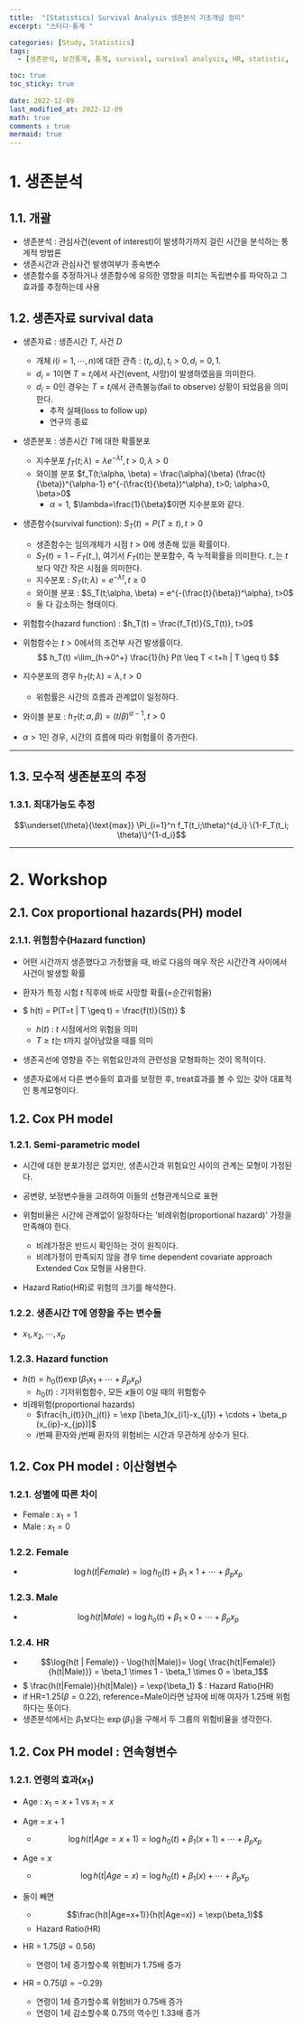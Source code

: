 ```yaml
---
title:  "[Statistics] Survival Analysis 생존분석 기초개념 정리"
excerpt: "스터디-통계 "

categories: [Study, Statistics]
tags:
  - [생존분석, 보건통계, 통계, survival, survival analysis, HR, statistic, statistics]

toc: true
toc_sticky: true
 
date: 2022-12-09
last_modified_at: 2022-12-09
math: true
comments : true
mermaid: true
---
```



# 1. 생존분석

## 1.1. 개괄
- 생존분석 : 관심사건(event of interest)이 발생하기까지 걸린 시간을 분석하는 통계적 방법론
- 생존시간과 관심사건 발생여부가 종속변수
- 생존함수를 추정하거나 생존함수에 유의한 영향을 미치는 독립변수를 파악하고 그 효과를 추정하는데 사용


## 1.2. 생존자료 survival data
- 생존자료 : 생존시간 $T$, 사건 $D$
  - 개체 $i(i=1, \cdots, n)$에 대한 관측 : $(t_i, d_i), t_i>0, d_i=0, 1.$
  - $d_i=1$이면 $T=t_i$에서 사건(event, 사망)이 발생하였음을 의미한다.
  - $d_i = 0$인 경우는 $T=t_i$에서 관측불능(fail to observe) 상황이 되었음을 의미한다.
    - 추적 실패(loss to follow up) 
    - 연구의 종료
- 생존분포 : 생존시간 $T$에 대한 확률분포
  - 지수분포 $f_T(t; \lambda) = \lambda e^{-\lambda t}, t>0, \lambda >0$
  - 와이블 분포 $f_T(t;\alpha, \beta) = \frac{\alpha}{\beta} (\frac{t}{\beta})^{\alpha-1} e^{-(\frac{t}{\beta})^\alpha}, t>0; \alpha>0, \beta>0$
    - $\alpha=1$, $\lambda=\frac{1}{\beta}$이면 지수분포와 같다.
- 생존함수(survival function): $S_T(t) = P(T \geq t), t>0$
  - 생존함수는 임의개체가 시점 $t>0$에 생존해 있을 확률이다.
  - $S_T(t) = 1-F_T(t_-)$, 여기서 $F_T(t)$는 분포함수, 즉 누적확률을 의미한다. $t_-$는 $t$보다 약간 작은 시점을 의미한다.
  - 지수분포 : $S_T(t; \lambda) = e^{-\lambda t}, t\geq0$
  - 와이블 분포 : $S_T(t;\alpha, \beta) = e^{-(\frac{t}{\beta})^\alpha}, t>0$
  - 둘 다 감소하는 형태이다.
  
- 위험함수(hazard function) : $h_T(t) = \frac{f_T(t)}{S_T(t)}, t>0$
- 위험함수는 $t>0$에서의 조건부 사건 발생률이다.
$$
h_T(t) =\lim_{h->0^+} \frac{1}{h} P(t \leq T < t+h | T \geq t)
$$
- 지수분포의 경우 $h_T(t; \lambda) = \lambda, t>0$
  - 위험률은 시간의 흐름과 관계없이 일정하다.
- 와이블 분포 : $h_T(t; \alpha, \beta) = (t/ \beta)^{\alpha-1}, t>0$
- $\alpha>1$인 경우, 시간의 흐름에 따라 위험률이 증가한다.
  
---
## 1.3. 모수적 생존분포의 추정

### 1.3.1. 최대가능도 추정
$$\underset{\theta}{\text{max}} \Pi_{i=1}^n f_T(t_i;\theta)^{d_i} \{1-F_T(t_i; \theta)\}^{1-d_i}$$


------

# 2. Workshop

## 2.1. Cox proportional hazards(PH) model

### 2.1.1. 위험함수(Hazard function)
- 어떤 시간까지 생존했다고 가정했을 때, 바로 다음의 매우 작은 시간간격 사이에서 사건이 발생할 확률
- 환자가 특정 시험 $t$ 직후에 바로 사망할 확률(=순간위험율)
- 
  $
  h(t) = P(T=t | T \geq t) = \frac{f(t)}{S(t)}
  $
  - $h(t)$ : $t$ 시점에서의 위험을 의미
  - $T \geq t$는 t까지 살아남았을 때를 의미
  
- 생존곡선에 영향을 주는 위험요인과의 관련성을 모형화하는 것이 목적이다.
- 생존자료에서 다른 변수들의 효과를 보정한 후, treat효과를 볼 수 있는 갖아 대표적인 통계모형이다.

## 1.2. Cox PH model

### 1.2.1. Semi-parametric model
- 시간에 대한 분포가정은 없지만, 생존시간과 위험요인 사이의 관계는 모형이 가정된다.
- 공변량, 보정변수들을 고려하여 이들의 선형관계식으로 표현
  
- 위험비율은 시간에 관계없이 일정하다는 '비례위험(proportional hazard)' 가정을 만족해야 한다.
  - 비례가정은 반드시 확인하는 것이 원칙이다.
  - 비례가정이 만족되지 않을 경우 time dependent covariate approach Extended Cox 모형을 사용한다.
- Hazard Ratio(HR)로 위험의 크기를 해석한다.

### 1.2.2. 생존시간 T에 영향을 주는 변수들
- $x_1, x_2, \cdots, x_p$
  
### 1.2.3. Hazard function
- $h(t) = h_0(t) \exp(\beta_1x_1+\cdots+\beta_px_p)$
  - $h_0(t)$ : 기저위험함수, 모든 $x$들이 0일 때의 위험함수
- 비례위험(proportional hazards)
  - $\frac{h_i(t)}{h_j(t)} = \exp [\beta_1(x_{i1}-x_{j1}) + \cdots + \beta_p (x_{ip}-x_{jp})]$
  - $i$번째 환자와 $j$번째 환자의 위험비는 시간과 무관하게 상수가 된다.

## 1.2. Cox PH model : 이산형변수

### 1.2.1. 성별에 따른 차이
- Female : $x_1 = 1$
- Male : $x_1 = 0$

### 1.2.2. Female
- $$\log h(t|Female) = \log h_0(t)+\beta_1 \times 1 + \cdots + \beta_px_p $$

### 1.2.3. Male
- $$\log h(t|Male) = \log h_o(t) + \beta_1 \times 0 + \cdots + \beta_p x_p$$

### 1.2.4. HR
- $$\log{h(t | Female)} - \log{h(t|Male)}= \log{ \frac{h(t|Female)}{h(t|Male)}} = \beta_1 \times 1 - \beta_1 \times 0 = \beta_1$$
- 
  $
  \frac{h(t|Female)}{h(t|Male)} = \exp{\beta_1}
  $
  : Hazard Ratio(HR)
- if HR=1.25($\beta=0.22$), reference=Male이라면 남자에 비해 여자가 1.25배 위험하다는 뜻이다.
- 생존분석에서는 $\beta_1$보다는 $\exp(\beta_1)$을 구해서 두 그룹의 위험비율을 생각한다.

## 1.2. Cox PH model : 연속형변수

### 1.2.1. 연령의 효과($x_1$)
- Age : $x_1 = x+1$ vs $x_1=x$
- Age = $x+1$
  - $$ \log{h(t|Age = x+1)} = \log{h_0(t)}+\beta_1 (x+1)+\cdots+\beta_px_p $$
- Age = $x$
  - $$\log h(t|Age=x) = \log h_0(t) + \beta_1 (x) + \cdots + \beta_p x_p$$

- 둘이 빼면 
  - $$\frac{h(t|Age=x+1)}{h(t|Age=x)} = \exp(\beta_1)$$
  - Hazard Ratio(HR)

- HR = 1.75($\beta = 0.56$)
  - 연령이 1세 증가할수록 위험비가 1.75배 증가
- HR = 0.75($\beta = -0.29$)
  - 연령이 1세 증가할수록 위험비가 0.75배 증가
  - 연령이 1세 감소할수록 0.75의 역수인 1.33배 증가

